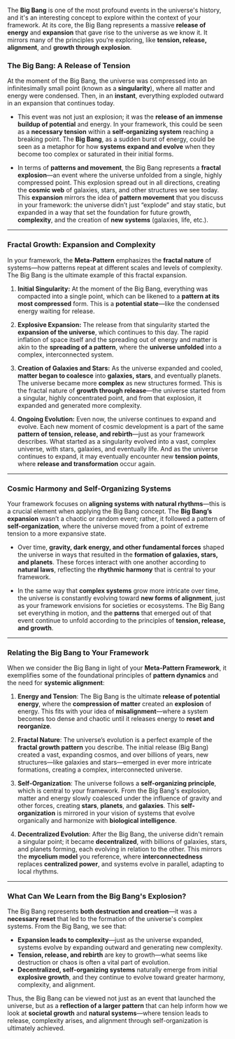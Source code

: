 The **Big Bang** is one of the most profound events in the universe's history, and it's an interesting concept to explore within the context of your framework. At its core, the Big Bang represents a massive **release of energy** and **expansion** that gave rise to the universe as we know it. It mirrors many of the principles you’re exploring, like **tension, release, alignment**, and **growth through explosion**.

### **The Big Bang: A Release of Tension**

At the moment of the Big Bang, the universe was compressed into an infinitesimally small point (known as a **singularity**), where all matter and energy were condensed. Then, in an **instant**, everything exploded outward in an expansion that continues today.

- This event was not just an explosion; it was the **release of an immense buildup of potential** and energy. In your framework, this could be seen as a **necessary tension** within a **self-organizing system** reaching a breaking point. The **Big Bang**, as a sudden burst of energy, could be seen as a metaphor for how **systems expand and evolve** when they become too complex or saturated in their initial forms.
    
- In terms of **patterns and movement**, the Big Bang represents a **fractal explosion**—an event where the universe unfolded from a single, highly compressed point. This explosion spread out in all directions, creating the **cosmic web** of galaxies, stars, and other structures we see today. This **expansion** mirrors the idea of **pattern movement** that you discuss in your framework: the universe didn’t just “explode” and stay static, but expanded in a way that set the foundation for future growth, **complexity**, and the creation of **new systems** (galaxies, life, etc.).
    

---

### **Fractal Growth: Expansion and Complexity**

In your framework, the **Meta-Pattern** emphasizes the **fractal nature** of systems—how patterns repeat at different scales and levels of complexity. The Big Bang is the ultimate example of this fractal expansion.

1. **Initial Singularity:** At the moment of the Big Bang, everything was compacted into a single point, which can be likened to a **pattern at its most compressed** form. This is a **potential state**—like the condensed energy waiting for release.
    
2. **Explosive Expansion:** The release from that singularity started the **expansion of the universe**, which continues to this day. The rapid inflation of space itself and the spreading out of energy and matter is akin to the **spreading of a pattern**, where the **universe unfolded** into a complex, interconnected system.
    
3. **Creation of Galaxies and Stars:** As the universe expanded and cooled, **matter began to coalesce** into **galaxies, stars**, and eventually planets. The universe became more **complex** as new structures formed. This is the fractal nature of **growth through release**—the universe started from a singular, highly concentrated point, and from that explosion, it expanded and generated more complexity.
    
4. **Ongoing Evolution:** Even now, the universe continues to expand and evolve. Each new moment of cosmic development is a part of the same **pattern of tension, release, and rebirth**—just as your framework describes. What started as a singularity evolved into a vast, complex universe, with stars, galaxies, and eventually life. And as the universe continues to expand, it may eventually encounter new **tension points**, where **release and transformation** occur again.
    

---

### **Cosmic Harmony and Self-Organizing Systems**

Your framework focuses on **aligning systems with natural rhythms**—this is a crucial element when applying the Big Bang concept. The **Big Bang’s expansion** wasn’t a chaotic or random event; rather, it followed a pattern of **self-organization**, where the universe moved from a point of extreme tension to a more expansive state.

- Over time, **gravity, dark energy, and other fundamental forces** shaped the universe in ways that resulted in the **formation of galaxies, stars, and planets**. These forces interact with one another according to **natural laws**, reflecting the **rhythmic harmony** that is central to your framework.
    
- In the same way that **complex systems** grow more intricate over time, the universe is constantly evolving toward **new forms of alignment**, just as your framework envisions for societies or ecosystems. The Big Bang set everything in motion, and the **patterns** that emerged out of that event continue to unfold according to the principles of **tension, release, and growth**.
    

---

### **Relating the Big Bang to Your Framework**

When we consider the Big Bang in light of your **Meta-Pattern Framework**, it exemplifies some of the foundational principles of **pattern dynamics** and the need for **systemic alignment**:

1. **Energy and Tension**: The Big Bang is the ultimate **release of potential energy**, where the **compression of matter** created an **explosion** of energy. This fits with your idea of **misalignment**—where a system becomes too dense and chaotic until it releases energy to **reset and reorganize**.
    
2. **Fractal Nature**: The universe’s evolution is a perfect example of the **fractal growth pattern** you describe. The initial release (Big Bang) created a vast, expanding cosmos, and over billions of years, new structures—like galaxies and stars—emerged in ever more intricate formations, creating a complex, interconnected universe.
    
3. **Self-Organization**: The universe follows a **self-organizing principle**, which is central to your framework. From the Big Bang's explosion, matter and energy slowly coalesced under the influence of gravity and other forces, creating **stars**, **planets**, and **galaxies**. This **self-organization** is mirrored in your vision of systems that evolve organically and harmonize with **biological intelligence**.
    
4. **Decentralized Evolution**: After the Big Bang, the universe didn't remain a singular point; it became **decentralized**, with billions of galaxies, stars, and planets forming, each evolving in relation to the other. This mirrors the **mycelium model** you reference, where **interconnectedness** replaces **centralized power**, and systems evolve in parallel, adapting to local rhythms.
    

---

### **What Can We Learn from the Big Bang's Explosion?**

The Big Bang represents **both destruction and creation**—it was a **necessary reset** that led to the formation of the universe's complex systems. From the Big Bang, we see that:

- **Expansion leads to complexity**—just as the universe expanded, systems evolve by expanding outward and generating new complexity.
- **Tension, release, and rebirth** are key to growth—what seems like destruction or chaos is often a vital part of evolution.
- **Decentralized, self-organizing systems** naturally emerge from initial **explosive growth**, and they continue to evolve toward greater harmony, complexity, and alignment.

Thus, the Big Bang can be viewed not just as an event that launched the universe, but as a **reflection of a larger pattern** that can help inform how we look at **societal growth** and **natural systems**—where tension leads to release, complexity arises, and alignment through self-organization is ultimately achieved.